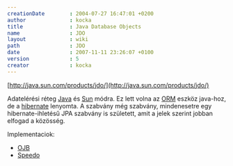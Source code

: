 ```yaml
---
creationDate        : 2004-07-27 16:47:01 +0200 
author              : kocka 
title               : Java Database Objects 
name                : JDO 
layout              : wiki 
path                : JDO 
date                : 2007-11-11 23:26:07 +0100 
version             : 5 
creator             : kocka 
---
```

[http://java.sun.com/products/jdo/](http://java.sun.com/products/jdo/)

Adatelérési réteg [Java](java.html) és [Sun](Sun.html) módra. Ez lett volna az [ORM](ORM.html) eszköz java-hoz, de a [hibernate](Hibernate.html) lenyomta. A szabvány még szabvány, mindenesetre egy hibernate-ihletésű JPA szabvány is született, amit a jelek szerint jobban elfogad a közösség.



Implementaciok: 

*   [OJB](OJB.html)
*   [Speedo](Missing.html)


